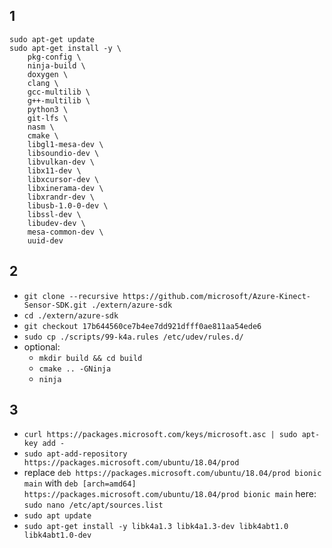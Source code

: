 ## 1
```
sudo apt-get update
sudo apt-get install -y \
    pkg-config \
    ninja-build \
    doxygen \
    clang \
    gcc-multilib \
    g++-multilib \
    python3 \
    git-lfs \
    nasm \
    cmake \
    libgl1-mesa-dev \
    libsoundio-dev \
    libvulkan-dev \
    libx11-dev \
    libxcursor-dev \
    libxinerama-dev \
    libxrandr-dev \
    libusb-1.0-0-dev \
    libssl-dev \
    libudev-dev \
    mesa-common-dev \
    uuid-dev
```

## 2
- `git clone --recursive https://github.com/microsoft/Azure-Kinect-Sensor-SDK.git ./extern/azure-sdk`
- `cd ./extern/azure-sdk`
- `git checkout 17b644560ce7b4ee7dd921dfff0ae811aa54ede6`
- `sudo cp ./scripts/99-k4a.rules /etc/udev/rules.d/`
- optional:
  - `mkdir build && cd build`
  - `cmake .. -GNinja`
  - `ninja`

## 3
- `curl https://packages.microsoft.com/keys/microsoft.asc | sudo apt-key add -`
- `sudo apt-add-repository https://packages.microsoft.com/ubuntu/18.04/prod`
- replace `deb https://packages.microsoft.com/ubuntu/18.04/prod bionic main` with `deb [arch=amd64] https://packages.microsoft.com/ubuntu/18.04/prod bionic main` here: `sudo nano /etc/apt/sources.list`
- `sudo apt update`
- `sudo apt-get install -y libk4a1.3 libk4a1.3-dev libk4abt1.0 libk4abt1.0-dev`

